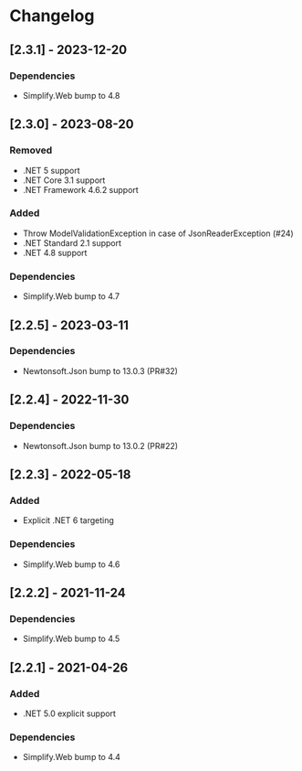 # Changelog

## [2.3.1] - 2023-12-20

### Dependencies

- Simplify.Web bump to 4.8

## [2.3.0] - 2023-08-20

### Removed

- .NET 5 support
- .NET Core 3.1 support
- .NET Framework 4.6.2 support

### Added

- Throw ModelValidationException in case of JsonReaderException (#24)
- .NET Standard 2.1 support
- .NET 4.8 support

### Dependencies

- Simplify.Web bump to 4.7

## [2.2.5] - 2023-03-11

### Dependencies

- Newtonsoft.Json bump to 13.0.3 (PR#32)

## [2.2.4] - 2022-11-30

### Dependencies

- Newtonsoft.Json bump to 13.0.2 (PR#22)

## [2.2.3] - 2022-05-18

### Added

- Explicit .NET 6 targeting

### Dependencies

- Simplify.Web bump to 4.6

## [2.2.2] - 2021-11-24

### Dependencies

- Simplify.Web bump to 4.5

## [2.2.1] - 2021-04-26

### Added

- .NET 5.0 explicit support

### Dependencies

- Simplify.Web bump to 4.4
